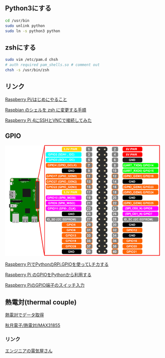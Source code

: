 ### 

## Python3にする

```bash
cd /usr/bin
sudo unlink python
sudo ln -s python3 python
```
## zshにする

```bash
sudo vim /etc/pam.d chsh
# auth required pam_shells.so # comment out
chsh -s /usr/bin/zsh
```

## リンク

[Raspberry Pi/はじめにやること](https://www.angelcurio.com/raspberrypi/?Raspberry%20Pi/%E3%81%AF%E3%81%98%E3%82%81%E3%81%AB%E3%82%84%E3%82%8B%E3%81%93%E3%81%A8)

[Raspbian のシェルを zsh に変更する手順](https://utano.jp/entry/2017/12/raspbian-zsh/)

[Raspberry Pi 4にSSHとVNCで接続してみた](https://dev.classmethod.jp/articles/raspberry-pi-4-ssh-vnc-remote/)

## GPIO

![](image/raspberrypi-gpio-04.png)

[Raspberry PiでPythonのRPi.GPIOを使ってLチカする](https://qiita.com/masato/items/715e28e0c0c945a54297)

[Raspberry Pi のGPIOをPythonから利用する](https://qiita.com/maoutokagura/items/9aef5e23167ce2bc1d10)

[Raspberry PiのGPIO端子のスイッチ入力](https://qiita.com/rockhopper-penguin/items/fd3fe09cdbd04b2a5f86)

## 熱電対(thermal couple)

[熱電対でデータ取得](https://qiita.com/tm_nagoya/items/501b558dab5f427e1d98)

[秋月電子/熱電対/MAX31855](https://akizukidenshi.com/catalog/g/gM-12101/)


### リンク

[エンジニアの電気屋さん](https://misoji-engineer.com/)

